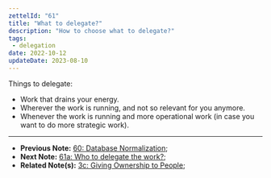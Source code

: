 ```yaml
---
zettelId: "61"
title: "What to delegate?"
description: "How to choose what to delegate?"
tags:
 - delegation
date: 2022-10-12
updateDate: 2023-08-10
---
```


Things to delegate:

- Work that drains your energy.
- Wherever the work is running, and not so relevant for you anymore.
- Whenever the work is running and more operational work (in case you want to do more strategic work).

---

- **Previous Note:** [60: Database Normalization](/notes/60/);
- **Next Note:** [61a: Who to delegate the work?](/notes/61a/);
- **Related Note(s):** [3c: Giving Ownership to People](/notes/3c/);
